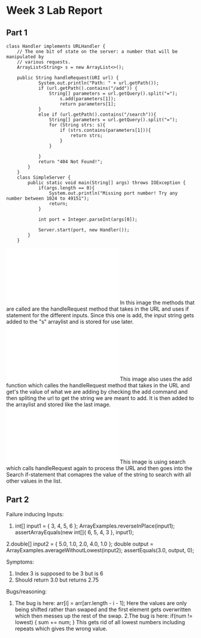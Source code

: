 # Week 3 Lab Report 
## Part 1
```
class Handler implements URLHandler {
    // The one bit of state on the server: a number that will be manipulated by
    // various requests.
    ArrayList<String> s = new ArrayList<>();

    public String handleRequest(URI url) {
            System.out.println("Path: " + url.getPath());
            if (url.getPath().contains("/add")) {
                String[] parameters = url.getQuery().split("=");
                    s.add(parameters[1]);
                    return parameters[1];
            }
            else if (url.getPath().contains("/search")){
                String[] parameters = url.getQuery().split("=");
                for (String strs: s){
                    if (strs.contains(parameters[1])){
                        return strs;
                    }
                }

            }
            return "404 Not Found!";
        }
    }
    class SimpleServer {
        public static void main(String[] args) throws IOException {
            if(args.length == 0){
                System.out.println("Missing port number! Try any number between 1024 to 49151");
                return;
            }
    
            int port = Integer.parseInt(args[0]);
    
            Server.start(port, new Handler());
        }
    }
 ```
   ![Add](add1.html)
    In this image the methods that are called are the handleRequest method that takes in the URL and uses if statement for the different inputs. Since this one is add, the input string gets added to the "s" arraylist and is stored for use later. 
    ![Add again](add2.html)
    This image also uses the add function which calles the handleRequest method that takes in the URL and get's the value of what we are adding by checking the add command and then spliting the url to get the string we are meant to add. It is then added to the arraylist and stored like the last image.
    ![Query](query.html)
    This image is using search which calls handleRequest again to process the URL and then goes into the Search if-statement that comapres the value of the string to search with all other values in the list.
   >
   ## Part 2
   Failure inducing Inputs:
   1. int[] input1 = { 3, 4, 5, 6 };
ArrayExamples.reverseInPlace(input1);
assertArrayEquals(new int[]{ 6, 5, 4, 3 }, input1);

2.double[] input2 = { 5.0, 1.0, 2.0, 4.0, 1.0 };
    double output = ArrayExamples.averageWithoutLowest(input2);
    assertEquals(3.0, output, 0);


Symptoms:
1. Index 3 is supposed to be 3 but is 6
2. Should return 3.0 but returns 2.75


Bugs/reasoning:
1. The bug is here: arr[i] = arr[arr.length - i - 1];
Here the values are only being shifted rather than swaped and the first element gets overwritten which then messes up the rest of the swap. 
2.The bug is here: if(num != lowest) { sum += num; }
This gets rid of all lowest numbers including repeats which gives the wrong value. 


    
  
    
